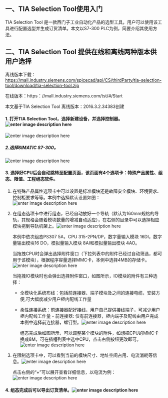 ## 一、TIA Selection Tool使用入门
TIA Selection Tool 是一款西门子工业自动化产品的选型工具，用户可以使用该工具进行配置选型并生成订货清单。本文以S7-300 PLC为例，简要介绍其使用方法。

## 二、TIA Selection Tool 提供在线和离线两种版本供用户选择
离线版本下载：https://mall.industry.siemens.com/spicecad/api/CS/thirdParty/tia-selection-tool/download/tia-selection-tool.zip

在线版本：https：//mall.industry.siemens.com/tst/#/Start

本文基于TIA Selection Tool 离线版本：2016.3.2.34383创建

#### 1. 打开TIA Selection Tool，选择新建设备，并选择控制器。![enter image description here](https://cdn.jsdelivr.net/gh/asckye/blog_imgs@main/soft/TIA_Selection_Tool/10.png)
![enter image description here](https://cdn.jsdelivr.net/gh/asckye/blog_imgs@main/soft/TIA_Selection_Tool/20.png)
##### 2.选择SIMATIC S7-300。
![enter image description here](https://cdn.jsdelivr.net/gh/asckye/blog_imgs@main/soft/TIA_Selection_Tool/30.png)
#### 3. 选择好CPU后会自动跳转至配置页面，该页面有4个选项卡：特殊产品属性、组态、限值、工程组态软件。

   1. 在特殊产品属性选项卡中可以设置是标准模块还是故障安全模块、环境要求、控制柜要求等等。本例中选择默认设置如图：
![enter image description here](https://cdn.jsdelivr.net/gh/asckye/blog_imgs@main/soft/TIA_Selection_Tool/40.png)

   2. 在组态选项卡中进行组态，已经自动放好一个导轨（默认为160mm规格的导轨，其规格会随着模块数量的增减自动适应），在右侧的目录中可以选择相应模块拖到导轨机架上。![enter image description here](https://cdn.jsdelivr.net/gh/asckye/blog_imgs@main/soft/TIA_Selection_Tool/50.png)

      本例中依次组态PS307 5A，CPU 315-2PN/DP，数字量输入模块 16DI，数字量输出模块16 DO，模拟量输入模块 8AI和模拟量输出模块 4AO。

      当拖拽CPU时会弹出选择附件窗口（下拉列表中的附件已经过自动筛选，都可用于该模块），根据程序容量选择MMC卡，本例中选择4MB的存储卡。![enter image description here](https://cdn.jsdelivr.net/gh/asckye/blog_imgs@main/soft/TIA_Selection_Tool/60.png)

      当拖拽IO模块时也会弹出选择附件窗口，如图所示，IO模块的附件有三种选择：
      - 全模块化系统布线：包括前连接器、端子模块及之间的连接电缆，安装方便,可大幅度减少用户柜内配线工作量
      - 柔性连接系统：前连接器配好接线，用户自己提供接线端子，可减少用户柜内配线工作量
     -   前连接器: 仅有前连接器，柜内端子及配线由用户完成
    本例中选择前连接器，螺钉型。![enter image description here](https://cdn.jsdelivr.net/gh/asckye/blog_imgs@main/soft/TIA_Selection_Tool/70.png)

        组态完成后如图所示，可以调整某个模块的附件，如想把CPU的MMC卡换成8M，可在插槽列表中选中CPU，点击右侧按钮更改即可。![enter image description here](https://cdn.jsdelivr.net/gh/asckye/blog_imgs@main/soft/TIA_Selection_Tool/80.png)

  3. 在限制选项卡中，可以看到当前的模块尺寸、地址空间占用、电流消耗等信息。![enter image description here](https://cdn.jsdelivr.net/gh/asckye/blog_imgs@main/soft/TIA_Selection_Tool/90.png)

        点击右侧的“+”可以展开查看详细信息，以电流为例：![enter image description here](https://cdn.jsdelivr.net/gh/asckye/blog_imgs@main/soft/TIA_Selection_Tool/100.png)
#### 4. 组态完成后可以导出订货清单。![enter image description here](https://cdn.jsdelivr.net/gh/asckye/blog_imgs@main/soft/TIA_Selection_Tool/110.png)
